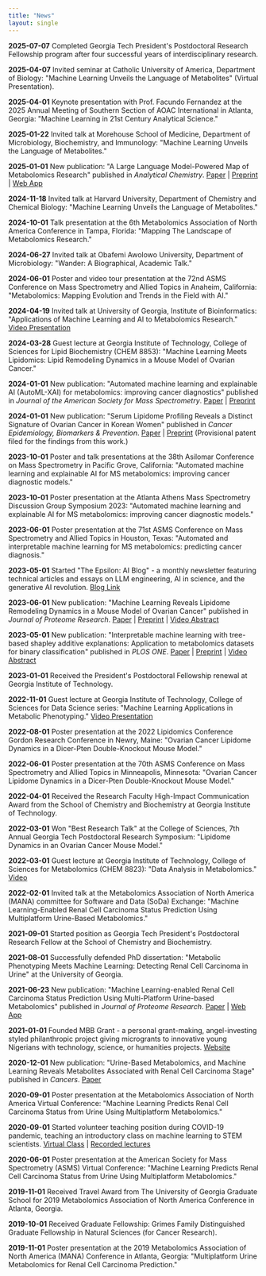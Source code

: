 ```yaml
---
title: "News"
layout: single
---
```


**2025-07-07** Completed Georgia Tech President's Postdoctoral Research Fellowship program after four successful years of interdisciplinary research.

**2025-04-07** Invited seminar at Catholic University of America, Department of Biology: "Machine Learning Unveils the Language of Metabolites" (Virtual Presentation).

**2025-04-01** Keynote presentation with Prof. Facundo Fernandez at the 2025 Annual Meeting of Southern Section of AOAC International in Atlanta, Georgia: "Machine Learning in 21st Century Analytical Science."

**2025-01-22** Invited talk at Morehouse School of Medicine, Department of Microbiology, Biochemistry, and Immunology: "Machine Learning Unveils the Language of Metabolites."

**2025-01-01** New publication: "A Large Language Model-Powered Map of Metabolomics Research" published in *Analytical Chemistry*. [Paper](link) | [Preprint](link) | [Web App](link)

**2024-11-18** Invited talk at Harvard University, Department of Chemistry and Chemical Biology: "Machine Learning Unveils the Language of Metabolites."

**2024-10-01** Talk presentation at the 6th Metabolomics Association of North America Conference in Tampa, Florida: "Mapping The Landscape of Metabolomics Research."

**2024-06-27** Invited talk at Obafemi Awolowo University, Department of Microbiology: "Wander: A Biographical, Academic Talk."

**2024-06-01** Poster and video tour presentation at the 72nd ASMS Conference on Mass Spectrometry and Allied Topics in Anaheim, California: "Metabolomics: Mapping Evolution and Trends in the Field with AI."

**2024-04-19** Invited talk at University of Georgia, Institute of Bioinformatics: "Applications of Machine Learning and AI to Metabolomics Research." [Video Presentation](link)

**2024-03-28** Guest lecture at Georgia Institute of Technology, College of Sciences for Lipid Biochemistry (CHEM 8853): "Machine Learning Meets Lipidomics: Lipid Remodeling Dynamics in a Mouse Model of Ovarian Cancer."

**2024-01-01** New publication: "Automated machine learning and explainable AI (AutoML-XAI) for metabolomics: improving cancer diagnostics" published in *Journal of the American Society for Mass Spectrometry*. [Paper](link) | [Preprint](link)

**2024-01-01** New publication: "Serum Lipidome Profiling Reveals a Distinct Signature of Ovarian Cancer in Korean Women" published in *Cancer Epidemiology, Biomarkers & Prevention*. [Paper](link) | [Preprint](link) (Provisional patent filed for the findings from this work.)

**2023-10-01** Poster and talk presentations at the 38th Asilomar Conference on Mass Spectrometry in Pacific Grove, California: "Automated machine learning and explainable AI for MS metabolomics: improving cancer diagnostic models."

**2023-10-01** Poster presentation at the Atlanta Athens Mass Spectrometry Discussion Group Symposium 2023: "Automated machine learning and explainable AI for MS metabolomics: improving cancer diagnostic models."

**2023-06-01** Poster presentation at the 71st ASMS Conference on Mass Spectrometry and Allied Topics in Houston, Texas: "Automated and interpretable machine learning for MS metabolomics: predicting cancer diagnosis."

**2023-05-01** Started "The Epsilon: AI Blog" - a monthly newsletter featuring technical articles and essays on LLM engineering, AI in science, and the generative AI revolution. [Blog Link](link)

**2023-06-01** New publication: "Machine Learning Reveals Lipidome Remodeling Dynamics in a Mouse Model of Ovarian Cancer" published in *Journal of Proteome Research*. [Paper](link) | [Preprint](link) | [Video Abstract](link)

**2023-05-01** New publication: "Interpretable machine learning with tree-based shapley additive explanations: Application to metabolomics datasets for binary classification" published in *PLOS ONE*. [Paper](link) | [Preprint](link) | [Video Abstract](link)

**2023-01-01** Received the President's Postdoctoral Fellowship renewal at Georgia Institute of Technology.

**2022-11-01** Guest lecture at Georgia Institute of Technology, College of Sciences for Data Science series: "Machine Learning Applications in Metabolic Phenotyping." [Video Presentation](link)

**2022-08-01** Poster presentation at the 2022 Lipidomics Conference Gordon Research Conference in Newry, Maine: "Ovarian Cancer Lipidome Dynamics in a Dicer-Pten Double-Knockout Mouse Model."

**2022-06-01** Poster presentation at the 70th ASMS Conference on Mass Spectrometry and Allied Topics in Minneapolis, Minnesota: "Ovarian Cancer Lipidome Dynamics in a Dicer-Pten Double-Knockout Mouse Model."

**2022-04-01** Received the Research Faculty High-Impact Communication Award from the School of Chemistry and Biochemistry at Georgia Institute of Technology.

**2022-03-01** Won "Best Research Talk" at the College of Sciences, 7th Annual Georgia Tech Postdoctoral Research Symposium: "Lipidome Dynamics in an Ovarian Cancer Mouse Model."

**2022-03-01** Guest lecture at Georgia Institute of Technology, College of Sciences for Metabolomics (CHEM 8823): "Data Analysis in Metabolomics." [Video](link)

**2022-02-01** Invited talk at the Metabolomics Association of North America (MANA) committee for Software and Data (SoDa) Exchange: "Machine Learning-Enabled Renal Cell Carcinoma Status Prediction Using Multiplatform Urine-Based Metabolomics."

**2021-09-01** Started position as Georgia Tech President's Postdoctoral Research Fellow at the School of Chemistry and Biochemistry.

**2021-08-01** Successfully defended PhD dissertation: "Metabolic Phenotyping Meets Machine Learning: Detecting Renal Cell Carcinoma in Urine" at the University of Georgia.

**2021-06-23** New publication: "Machine Learning-enabled Renal Cell Carcinoma Status Prediction Using Multi-Platform Urine-based Metabolomics" published in *Journal of Proteome Research*. [Paper](link) | [Web App](link)

**2021-01-01** Founded MBB Grant - a personal grant-making, angel-investing styled philanthropic project giving microgrants to innovative young Nigerians with technology, science, or humanities projects. [Website](link)

**2020-12-01** New publication: "Urine-Based Metabolomics, and Machine Learning Reveals Metabolites Associated with Renal Cell Carcinoma Stage" published in *Cancers*. [Paper](link)

**2020-09-01** Poster presentation at the Metabolomics Association of North America Virtual Conference: "Machine Learning Predicts Renal Cell Carcinoma Status from Urine Using Multiplatform Metabolomics."

**2020-09-01** Started volunteer teaching position during COVID-19 pandemic, teaching an introductory class on machine learning to STEM scientists. [Virtual Class](link) | [Recorded lectures](link)

**2020-06-01** Poster presentation at the American Society for Mass Spectrometry (ASMS) Virtual Conference: "Machine Learning Predicts Renal Cell Carcinoma Status from Urine Using Multiplatform Metabolomics."

**2019-11-01** Received Travel Award from The University of Georgia Graduate School for 2019 Metabolomics Association of North America Conference in Atlanta, Georgia.

**2019-10-01** Received Graduate Fellowship: Grimes Family Distinguished Graduate Fellowship in Natural Sciences (for Cancer Research).

**2019-11-01** Poster presentation at the 2019 Metabolomics Association of North America (MANA) Conference in Atlanta, Georgia: "Multiplatform Urine Metabolomics for Renal Cell Carcinoma Prediction."
